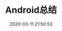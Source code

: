 ---
pageComponent:
  name: Catalogue
  data:
    key: 01.Android总结
    imgUrl: /images/web.png
    description: Java、Kotlin、Android基础、Jetpack
title: Android总结
categories:
  - 目录页
date: 2020-03-11 21:50:53
permalink: /android # 链接
sidebar: false
article: false
comment: false
editLink: false
---